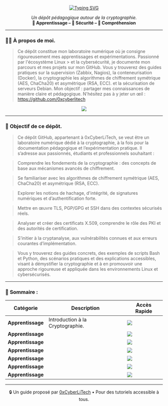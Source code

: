 <div align="center">

<a href="https://github.com/0xCyberLiTech">
  <img src="https://readme-typing-svg.herokuapp.com?font=Fira+Code&size=32&pause=1000&color=33FF33&center=true&vCenter=true&width=650&lines=CRYPTOGRAPHIE;CHIFFREMENT+SYMÉTRIQUE;CHIFFREMENT+ASYMÉTRIQUE;CLÉS+ET+CERTIFICATS;INTÉGRITÉ+ET+AUTHENTICITÉ;PROTOCOLES+SÉCURISÉS+%28TLS%2FPGP%29;CRYPTANALYSE+ET+VULNÉRABILITÉS" alt="Typing SVG" />
</a>

<p align="center">
  <em>Un dépôt pédagogique autour de la cryptographie.</em><br>
  <b>📘 Apprentissage – 🔐 Sécurité – 🧠 Compréhension</b>
</p>

</div>

---

### 👨‍💻 **À propos de moi.**

> Ce dépôt constitue mon laboratoire numérique où je consigne rigoureusement mes apprentissages et expérimentations. Passionné par l'écosystème Linux > et la cybersécurité, je
> documente mon parcours et mes projets sur mon GitHub. Vous y trouverez des guides pratiques sur la supervision (Zabbix,
> Nagios), la conteneurisation (Docker), la cryptographie les algorithmes de chiffrement symétrique (AES, ChaCha20) et asymétrique (RSA, ECC).  et la
> sécurisation de serveurs Debian. Mon objectif : partager mes connaissances de manière claire et pédagogique. N'hésitez pas à y jeter un œil : https://github.com/0xcyberlitech

<p align="center">
  <a href="https://skillicons.dev">
    <img src="https://skillicons.dev/icons?i=linux,debian,bash,docker,nginx,grafana,prometheus,git,vim" />
  </a>
</p>

---

### 🎯 **Objectif de ce dépôt.**

> Ce dépôt GitHub, appartenant à 0xCyberLiTech, se veut être un laboratoire numérique dédié à la cryptographie, à la fois pour la documentation pédagogique et l’expérimentation pratique. Il s’adresse aux
> passionnés, étudiants et professionnels souhaitant :

> Comprendre les fondements de la cryptographie : des concepts de base aux mécanismes avancés de chiffrement.

> Se familiariser avec les algorithmes de chiffrement symétrique (AES, ChaCha20) et asymétrique (RSA, ECC).

> Explorer les notions de hachage, d'intégrité, de signatures numériques et d’authentification forte.

> Mettre en œuvre TLS, PGP/GPG et SSH dans des contextes sécurisés réels.

> Analyser et créer des certificats X.509, comprendre le rôle des PKI et des autorités de certification.

> S’initier à la cryptanalyse, aux vulnérabilités connues et aux erreurs courantes d’implémentation.

> Vous y trouverez des guides concrets, des exemples de scripts Bash et Python, des scénarios pratiques et des explications accessibles, visant à démystifier la cryptographie et à en promouvoir une approche
> rigoureuse et appliquée dans les environnements Linux et cybersécurisés.

---

### 🧭 **Sommaire :**

<div align="center">

| Catégorie         | Description                                                                 | Accès Rapide                                                                                                                              |
|-------------------|-----------------------------------------------------------------------------|-------------------------------------------------------------------------------------------------------------------------------------------|
| **Apprentissage** | Introduction à la Cryptographie.  | [<img src="https://img.shields.io/badge/EXPLORER-brightgreen?style=for-the-badge&logo=github&logoColor=white">](CYBERSECURITE-CRYPTOGRAPHIE-introduction.md) |
| **Apprentissage** |                                        | [<img src="https://img.shields.io/badge/EXPLORER-red?style=for-the-badge&logo=github&logoColor=white">]() |
| **Apprentissage** |                                        | [<img src="https://img.shields.io/badge/EXPLORER-red?style=for-the-badge&logo=github&logoColor=white">]() |
| **Apprentissage** |                                        | [<img src="https://img.shields.io/badge/EXPLORER-red?style=for-the-badge&logo=github&logoColor=white">]() |
| **Apprentissage** |                                        | [<img src="https://img.shields.io/badge/EXPLORER-red?style=for-the-badge&logo=github&logoColor=white">]() |
| **Apprentissage** |                                        | [<img src="https://img.shields.io/badge/EXPLORER-red?style=for-the-badge&logo=github&logoColor=white">]() |
| **Apprentissage** |                                     | [<img src="https://img.shields.io/badge/EXPLORER-red?style=for-the-badge&logo=github&logoColor=white">]() |

</div>

---

<p align="center">
  🔒 Un guide proposé par <a href="https://github.com/0xCyberLiTech">0xCyberLiTech</a> • Pour des tutoriels accessible à tous.
</p>

